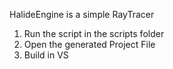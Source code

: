 HalideEngine is a simple RayTracer

1. Run the script in the scripts folder
2. Open the generated Project File
2. Build in VS
